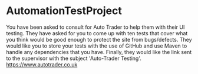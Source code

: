# AutomationTestProject
You have been asked to consult for Auto Trader to help them with their UI testing. They have asked for you to come up with ten tests that cover what you think would be good enough to protect the site from bugs/defects. They would like you to store your tests with the use of GitHub and use Maven to handle any dependencies that you have. Finally, they would like the link sent to the supervisor with the subject 'Auto-Trader Testing'. https://www.autotrader.co.uk
